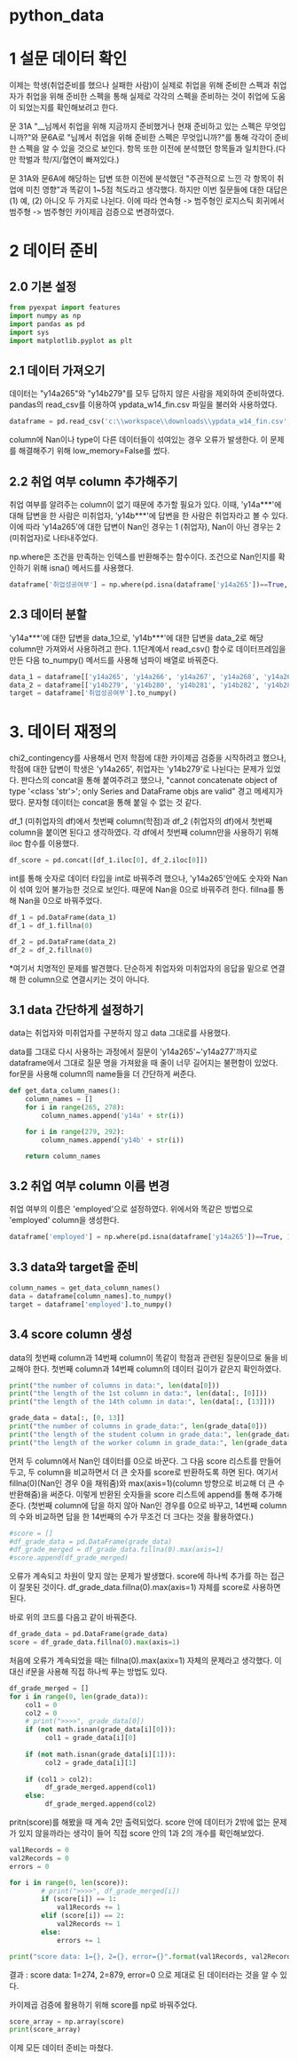 # python_data

# 1 설문 데이터 확인
이제는 학생(취업준비를 했으나 실패한 사람)이 실제로 취업을 위해 준비한 스펙과 취업자가 취업을 위해 준비한 스펙을 통해 실제로 각각의 스펙을 준비하는 것이 취업에 도움이 되었는지를 확인해보려고 한다.

문 31A &#34;__님께서 취업을 위해 지금까지 준비했거나 현재 준비하고 있는 스펙은 무엇입니까?&#34;와 문6A로 "님께서 취업을 위해 준비한 스펙은 무엇입니까?"를 통해 각각이 준비한 스펙을 알 수 있을 것으로 보인다. 항목 또한 이전에 분석했던 항목들과 일치한다.(다만 학벌과 학/지/혈연이 빠져있다.) 

문 31A와 문6A에 해당하는 답변 또한 이전에 분석했던 "주관적으로 느낀 각 항목이 취업에 미친 영향"과 똑같이 1~5점 척도라고 생각했다. 하지만 이번 질문들에 대한 대답은 (1) 예, (2) 아니오 두 가지로 나뉜다. 이에 따라 연속형 -> 범주형인 로지스틱 회귀에서 범주형 -> 범주형인 카이제곱 검증으로 변경하였다.

# 2 데이터 준비
## 2.0 기본 설정
```python
from pyexpat import features
import numpy as np
import pandas as pd
import sys
import matplotlib.pyplot as plt
```

## 2.1 데이터 가져오기
데이터는 "y14a265"와 "y14b279"를 모두 답하지 않은 사람을 제외하여 준비하였다. pandas의 read_csv를 이용하여 ypdata_w14_fin.csv 파일을 불러와 사용하였다. 
```python
dataframe = pd.read_csv('c:\\workspace\\downloads\\ypdata_w14_fin.csv',  low_memory=False)
```
column에 Nan이나 type이 다른 데이터들이 섞여있는 경우 오류가 발생한다. 이 문제를 해결해주기 위해 low_memory=False를 썼다.

## 2.2 취업 여부 column 추가해주기
취업 여부를 알려주는 column이 없기 때문에 추가할 필요가 있다. 이때, 'y14a***'에 대해 답변을 한 사람은 미취업자, 'y14b***'에 답변을 한 사람은 취업자라고 볼 수 있다. 이에 따라 'y14a265'에 대한 답변이 Nan인 경우는 1 (취업자), Nan이 아닌 경우는 2 (미취업자)로 나타내주었다.

np.where은 조건을 만족하는 인덱스를 반환해주는 함수이다. 조건으로 Nan인지를 확인하기 위해 isna() 메서드를 사용했다.
```python
dataframe['취업성공여부'] = np.where(pd.isna(dataframe['y14a265'])==True, 1, 2)
```
## 2.3 데이터 분할
'y14a***'에 대한 답변을 data_1으로, 'y14b***'에 대한 답변을 data_2로 해당 column만 가져와서 사용하려고 한다. 1.1단계예서 read_csv() 함수로 데이터프레임을 만든 다음 to_numpy() 메서드를 사용해 넘파이 배열로 바꿔준다.
```python
data_1 = dataframe[['y14a265', 'y14a266', 'y14a267', 'y14a268', 'y14a269', 'y14a270', 'y14a271', 'y14a272', 'y14a273', 'y14a274', 'y14a275', 'y14a276', 'y14a277']].to_numpy()
data_2 = dataframe[['y14b279', 'y14b280', 'y14b281', 'y14b282', 'y14b283', 'y14b284', 'y14b285', 'y14b286', 'y14b287', 'y14b288', 'y14b289', 'y14b290', 'y14b291']].to_numpy()
target = dataframe['취업성공여부'].to_numpy()
```

# 3. 데이터 재정의
chi2_contingency를 사용해서 먼저 학점에 대한 카이제곱 검증을 시작하려고 했으나, 학점에 대한 답변이 학생은 'y14a265', 취업자는 'y14b279'로 나뉜다는 문제가 있었다. 판다스의 concat을 통해 붙여주려고 했으나, "cannot concatenate object of type '<class 'str'>'; only Series and DataFrame objs are valid" 경고 메세지가 떴다. 문자형 데이터는 concat을 통해 붙일 수 없는 것 같다. 

df_1 (미취업자의 df)에서 첫번째 column(학점)과 df_2 (취업자의 df)에서 첫번째 column을 붙이면 된다고 생각하였다. 각 df에서 첫번째 column만을 사용하기 위해 iloc 함수를 이용했다. 

```python
df_score = pd.concat([df_1.iloc[0], df_2.iloc[0]])
```

int를 통해 숫자로 데이터 타입을 int로 바꿔주려 했으나, 'y14a265'안에도 숫자와 Nan이 섞여 있어 불가능한 것으로 보인다. 때문에 Nan을 0으로 바꿔주려 한다. fillna를 통해 Nan을 0으로 바꿔주었다.
```python
df_1 = pd.DataFrame(data_1)
df_1 = df_1.fillna(0)

df_2 = pd.DataFrame(data_2)
df_2 = df_2.fillna(0)
```
*여기서 치명적인 문제를 발견했다. 단순하게 취업자와 미취업자의 응답을 밑으로 연결해 한 column으로 연결시키는 것이 아니다. 

## 3.1 data 간단하게 설정하기
data는 취업자와 미취업자를 구분하지 않고 data 그대로를 사용했다.

data를 그대로 다시 사용하는 과정에서 질문이 'y14a265'~'y14a277'까지로 dataframe에서 그대로 질문 명을 가져왔을 때 줄이 너무 길어지는 불편함이 있었다. for문을 사용해 column의 name들을 더 간단하게 써준다.
```python
def get_data_column_names():
    column_names = []
    for i in range(265, 278):
        column_names.append('y14a' + str(i))

    for i in range(279, 292):
        column_names.append('y14b' + str(i))

    return column_names
```
## 3.2 취업 여부 column 이름 변경
취업 여부의 이름은 'employed'으로 설정하였다. 위에서와 똑같은 방법으로 'employed' column을 생성한다.
```python
dataframe['employed'] = np.where(pd.isna(dataframe['y14a265'])==True, 1, 2)
```

## 3.3 data와 target을 준비
```python
column_names = get_data_column_names()
data = dataframe[column_names].to_numpy()
target = dataframe['employed'].to_numpy()
```

## 3.4 score column 생성
data의 첫번째 column과 14번째 column이 똑같이 학점과 관련된 질문이므로 둘을 비교해야 한다. 첫번째 column과 14번째 column의 데이터 길이가 같은지 확인하였다.

```python
print("the number of columns in data:", len(data[0]))
print("the length of the 1st column in data:", len(data[:, [0]]))
print("the length of the 14th column in data:", len(data[:, [13]]))

grade_data = data[:, [0, 13]]
print("the number of columns in grade_data:", len(grade_data[0]))
print("the length of the student column in grade_data:", len(grade_data[:, [0]]))
print("the length of the worker column in grade_data:", len(grade_data[:, [1]]))
```
먼저 두 column에서 Nan인 데이터를 0으로 바꾼다. 그 다음 score 리스트를 만들어 두고, 두 column을 비교하면서 더 큰 숫자를 score로 반환하도록 하면 된다. 여기서 fillna(0)(Nan인 경우 0을 채워줌)와 max(axis=1)(column 방향으로 비교해 더 큰 수 반환해줌)을 써준다. 이렇게 반환된 숫자들을 score 리스트에 append를 통해 추가해준다. (첫번째 column에 답을 하지 않아 Nan인 경우를 0으로 바꾸고, 14번째 column의 수와 비교하면 답을 한 14번째의 수가 무조건 더 크다는 것을 활용하였다.)
```python
#score = []
#df_grade_data = pd.DataFrame(grade_data)
#df_grade_merged = df_grade_data.fillna(0).max(axis=1) 
#score.append(df_grade_merged)
```
오류가 계속되고 차원이 맞지 않는 문제가 발생했다. score에 하나씩 추가를 하는 접근이 잘못된 것이다. df_grade_data.fillna(0).max(axis=1) 자체를 score로 사용하면 된다.

바로 위의 코드를 다음고 같이 바꿔준다.
```python
df_grade_data = pd.DataFrame(grade_data)
score = df_grade_data.fillna(0).max(axis=1) 
```
처음에 오류가 계속되었을 때는 fillna(0).max(axix=1) 자체의 문제라고 생각했다. 이 대신 if문을 사용해 직접 하나씩 푸는 방법도 있다.
```python
df_grade_merged = []
for i in range(0, len(grade_data)):
    col1 = 0
    col2 = 0
    # print(">>>>", grade_data[0])
    if (not math.isnan(grade_data[i][0])):
         col1 = grade_data[i][0]    
    
    if (not math.isnan(grade_data[i][1])):
         col2 = grade_data[i][1]    
    
    if (col1 > col2):
         df_grade_merged.append(col1)
    else:
         df_grade_merged.append(col2)
```

pritn(score)를 해봤을 때 계속 2만 출력되었다. score 안에 데이터가 2밖에 없는 문제가 있지 않을까라는 생각이 들어 직접 score 안의 1과 2의 개수를 확인해보았다.
```python
val1Records = 0
val2Records = 0
errors = 0

for i in range(0, len(score)):
        # print(">>>>", df_grade_merged[i])
        if (score[i]) == 1:
            val1Records += 1
        elif (score[i]) == 2:
            val2Records += 1
        else:
            errors += 1

print("score data: 1={}, 2={}, error={}".format(val1Records, val2Records,errors ))
```
결과 : score data: 1=274, 2=879, error=0 으로 제대로 된 데이터라는 것을 알 수 있다.

카이제곱 검증에 활용하기 위해 score를 np로 바꿔주었다.
```python
score_array = np.array(score)
print(score_array)
```

이제 모든 데이터 준비는 마쳤다.
